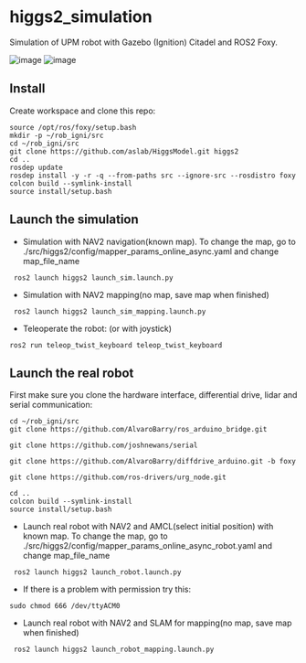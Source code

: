 # higgs2_simulation
Simulation of UPM robot with Gazebo (Ignition) Citadel and ROS2 Foxy.

![image](https://github.com/aslab/HiggsModel/assets/121524021/7b4a862d-0edf-4cdc-933a-f2afa433663e)
![image](https://github.com/aslab/HiggsModel/assets/121524021/5d1d4360-8e4f-4c66-888d-d64c84a4d880)


## Install
Create workspace and clone this repo:

```
source /opt/ros/foxy/setup.bash
mkdir -p ~/rob_igni/src
cd ~/rob_igni/src
git clone https://github.com/aslab/HiggsModel.git higgs2
cd ..
rosdep update
rosdep install -y -r -q --from-paths src --ignore-src --rosdistro foxy 
colcon build --symlink-install
source install/setup.bash
```

## Launch the simulation
* Simulation with NAV2 navigation(known map). To change the map, go to ./src/higgs2/config/mapper_params_online_async.yaml and change map_file_name
```
 ros2 launch higgs2 launch_sim.launch.py  
```

* Simulation with NAV2 mapping(no map, save map when finished)
```
 ros2 launch higgs2 launch_sim_mapping.launch.py  

```

* Teleoperate the robot: (or with joystick)
```
ros2 run teleop_twist_keyboard teleop_twist_keyboard
```

## Launch the real robot
First make sure you clone the hardware interface, differential drive, lidar and serial communication:
```
cd ~/rob_igni/src
git clone https://github.com/AlvaroBarry/ros_arduino_bridge.git

git clone https://github.com/joshnewans/serial

git clone https://github.com/AlvaroBarry/diffdrive_arduino.git -b foxy

git clone https://github.com/ros-drivers/urg_node.git

cd ..
colcon build --symlink-install
source install/setup.bash

```

* Launch real robot with NAV2 and AMCL(select initial position) with known map. To change the map, go to ./src/higgs2/config/mapper_params_online_async_robot.yaml and change map_file_name

```
 ros2 launch higgs2 launch_robot.launch.py  
```

* If there is a problem with permission try this:

```
sudo chmod 666 /dev/ttyACM0
```
* Launch real robot with NAV2 and SLAM for mapping(no map, save map when finished)

```
 ros2 launch higgs2 launch_robot_mapping.launch.py  
```